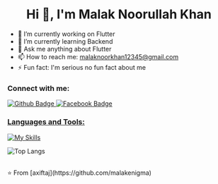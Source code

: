  <h1 align="center">Hi 👋, I'm Malak Noorullah Khan</h1>

- 🔭 I’m currently working on Flutter
- 🌱 I’m currently learning Backend
- 💬 Ask me anything about Flutter 
- 📫 How to reach me: malaknoorkhan12345@gmail.com
- ⚡ Fun fact: I'm serious no fun fact about me
  
### Connect with me:
<div id="badges">
  <a href="https://github.com/malakenigma">
    <img src="https://img.shields.io/badge/Github-white?style=for-the-badge&logo=Github&logoColor=black" alt="Github Badge"/>
   <a href="https://fb.com/malaknoorullahkhan">
    <img src="https://img.shields.io/badge/Facebook-blue?style=for-the-badge&logo=facebook&logoColor=white" alt="Facebook Badge"/>
</div>

### Languages and Tools:
[![My Skills](https://skillicons.dev/icons?i=flutter,dart,firebase,github,git,postman,figma,python,c++,xd&perline=5)](https://skillicons.dev)

![Top Langs](https://github-readme-stats.vercel.app/api/top-langs/?username=malakenigma&theme=dark)


<br>
⭐️ From [axiftaj](https://github.com/malakenigma)
